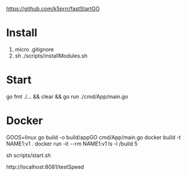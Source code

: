 https://github.com/k5prrr/fastStartGO

# Install
1. micro .gitignore
2. sh ./scripts/installModules.sh


# Start
go fmt ./... && clear && go run ./cmd/App/main.go


# Docker
GOOS=linux go build -o build/appGO cmd/App/main.go
docker build -t NAME1:v1 .
docker run -it --rm NAME1:v1 ls -l /build
5


sh scripts/start.sh

http://localhost:8081/testSpeed




